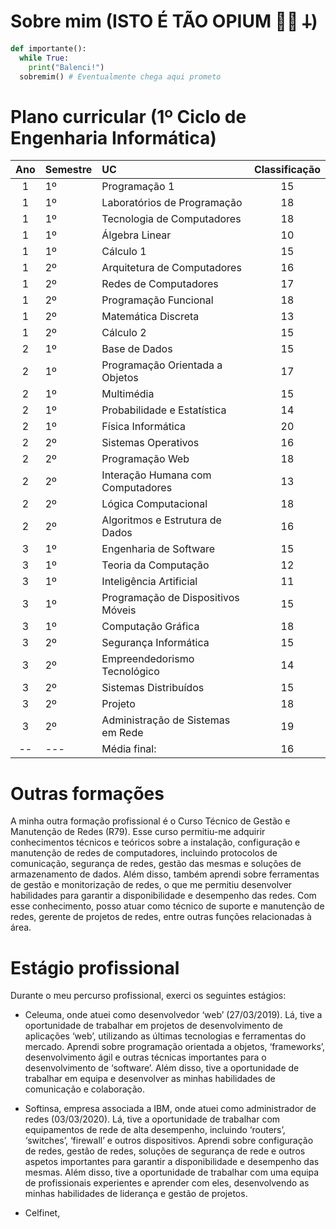 # Sobre mim (ISTO É TÃO OPIUM 🧛🏽 𐕣)

```python
def importante():
  while True:
    print("Balenci!")
  sobremim() # Eventualmente chega aqui prometo
```


# Plano curricular (1º Ciclo de Engenharia Informática)

| Ano | Semestre | UC                                 | Classificação |
|:---:|----------|:-----------------------------------|:-------------:|
|  1  | 1º       | Programação 1                      |      15       |
|  1  | 1º       | Laboratórios de Programação        |      18       |
|  1  | 1º       | Tecnologia de Computadores         |      18       |
|  1  | 1º       | Álgebra Linear                     |      10       |
|  1  | 1º       | Cálculo 1                          |      15       |
|  1  | 2º       | Arquitetura de Computadores        |      16       |
|  1  | 2º       | Redes de Computadores              |      17       |
|  1  | 2º       | Programação Funcional              |      18       |
|  1  | 2º       | Matemática Discreta                |      13       |
|  1  | 2º       | Cálculo 2                          |      15       |
|  2  | 1º       | Base de Dados                      |      15       |
|  2  | 1º       | Programação Orientada a Objetos    |      17       |
|  2  | 1º       | Multimédia                         |      15       |
|  2  | 1º       | Probabilidade e Estatística        |      14       |
|  2  | 1º       | Física Informática                 |      20       |
|  2  | 2º       | Sistemas Operativos                |      16       |
|  2  | 2º       | Programação Web                    |      18       |
|  2  | 2º       | Interação Humana com Computadores  |      13       |
|  2  | 2º       | Lógica Computacional               |      18       |
|  2  | 2º       | Algoritmos e Estrutura de Dados    |      16       |
|  3  | 1º       | Engenharia de Software             |      15       |
|  3  | 1º       | Teoria da Computação               |      12       |
|  3  | 1º       | Inteligência Artificial            |      11       |
|  3  | 1º       | Programação de Dispositivos Móveis |      15       |
|  3  | 1º       | Computação Gráfica                 |      18       |
|  3  | 2º       | Segurança Informática              |      15       |
|  3  | 2º       | Empreendedorismo Tecnológico       |      14       |
|  3  | 2º       | Sistemas Distribuídos              |      15       |
|  3  | 2º       | Projeto                            |      18       |
|  3  | 2º       | Administração de Sistemas em Rede  |      19       |
| --  | ---      | Média final:                       |     16        |

# Outras formações

A minha outra formação profissional é o Curso Técnico de Gestão e Manutenção de Redes (R79). Esse curso permitiu-me
adquirir conhecimentos técnicos e teóricos sobre a instalação, configuração e manutenção de redes de computadores,
incluindo protocolos de comunicação, segurança de redes, gestão das mesmas e soluções de armazenamento de dados. Além
disso, também aprendi sobre ferramentas de gestão e monitorização de redes, o que me permitiu desenvolver habilidades
para garantir a disponibilidade e desempenho das redes. Com esse conhecimento, posso atuar como técnico de suporte e
manutenção de redes, gerente de projetos de redes, entre outras funções relacionadas à área.

# Estágio profissional

Durante o meu percurso profissional, exerci os seguintes estágios:

- Celeuma, onde atuei como desenvolvedor ‘web’ (27/03/2019). Lá, tive a oportunidade de trabalhar em projetos de
  desenvolvimento de aplicações ‘web’, utilizando as últimas tecnologias e ferramentas do mercado. Aprendi sobre
  programação orientada a objetos, ‘frameworks’, desenvolvimento ágil e outras técnicas importantes para o
  desenvolvimento de ‘software’. Além disso, tive a oportunidade de trabalhar em equipa e desenvolver as minhas
  habilidades de comunicação e colaboração.


- Softinsa, empresa associada a IBM, onde atuei como administrador de redes (03/03/2020). Lá, tive a oportunidade de
  trabalhar com equipamentos de rede de alta desempenho, incluindo ‘routers’, ‘switches’, ‘firewall’ e outros
  dispositivos. Aprendi sobre configuração de redes, gestão de redes, soluções de segurança de rede e outros aspetos
  importantes para garantir a disponibilidade e desempenho das mesmas. Além disso, tive a oportunidade de trabalhar com
  uma equipa de profissionais experientes e aprender com eles, desenvolvendo as minhas habilidades de liderança e gestão
  de projetos.

- Celfinet,
